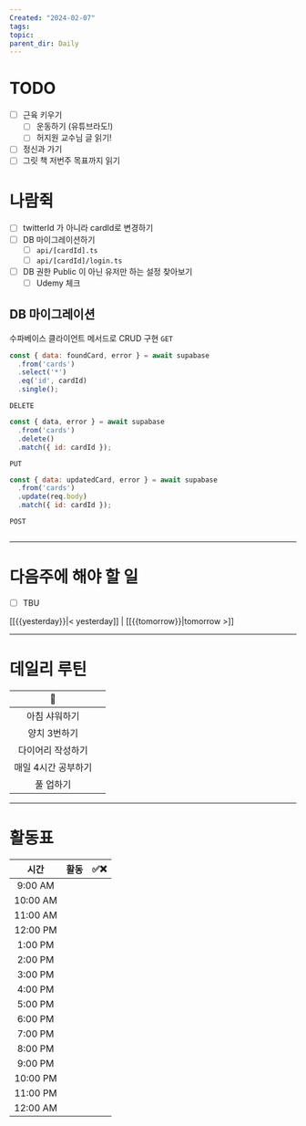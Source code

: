 ```yaml
---
Created: "2024-02-07"
tags: 
topic: 
parent_dir: Daily
---
```

# TODO
- [ ] 근육 키우기
	- [ ] 운동하기 (유튜브라도!)
	- [ ] 허지원 교수님 글 읽기!
- [ ] 정신과 가기
- [ ] 그릿 책 저번주 목표까지 읽기
# 나람쥑
- [ ] twitterId 가 아니라 cardId로 변경하기
- [ ] DB 마이그레이션하기
	- [ ] `api/[cardId].ts`
	- [ ] `api/[cardId]/login.ts`
- [ ] DB 권한 Public 이 아닌 유저만 하는 설정 찾아보기
	- [ ] Udemy 체크

## DB 마이그레이션
수파베이스 클라이언트 메서드로 CRUD 구현
`GET`
```js
const { data: foundCard, error } = await supabase
  .from('cards')
  .select('*')
  .eq('id', cardId)
  .single();
```

`DELETE`
```js
const { data, error } = await supabase
  .from('cards')
  .delete()
  .match({ id: cardId });
```

`PUT`
```js
const { data: updatedCard, error } = await supabase
  .from('cards')
  .update(req.body)
  .match({ id: cardId });
```

`POST`
```js

```

----
# 다음주에 해야 할 일
- [ ] TBU 
  
[[{{yesterday}}|< yesterday]] | [[{{tomorrow}}|tomorrow >]]  
  
---  
# 데일리 루틴
|         🐣          |     |
|:-------------------:|:---:|
|    아침 샤워하기    |     |
|    양치 3번하기     |     |
|  다이어리 작성하기  |     |
| 매일 4시간 공부하기 |     |
|      풀 업하기      |     |

----
# 활동표
| 시간 | 활동 | ✅❌ |
| :--: | :--: | ---- |
| 9:00 AM |  |  |
| 10:00 AM |  |  |
| 11:00 AM |  |  |
| 12:00 PM |  |  |
| 1:00 PM |  |  |
| 2:00 PM |  |  |
| 3:00 PM |  |  |
| 4:00 PM |  |  |
| 5:00 PM |  |  |
| 6:00 PM |  |  |
| 7:00 PM |  |  |
| 8:00 PM |  |  |
| 9:00 PM |  |  |
| 10:00 PM |  |  |
| 11:00 PM |  |  |
| 12:00 AM |  |  |
